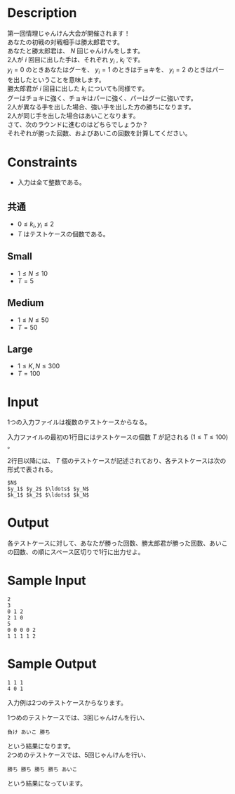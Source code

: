 # Description
第一回情理じゃんけん大会が開催されます！  
あなたの初戦の対戦相手は勝太郎君です。  
あなたと勝太郎君は、 $N$ 回じゃんけんをします。  
2人が $i$ 回目に出した手は、それぞれ $y_i$ , $k_i$ です。  
$y_i = 0$ のときあなたはグーを、 $y_i = 1$ のときはチョキを、 $y_i = 2$ のときはパーを出したということを意味します。  
勝太郎君が $i$ 回目に出した $k_i$ についても同様です。   
グーはチョキに強く、チョキはパーに強く、パーはグーに強いです。   
2人が異なる手を出した場合、強い手を出した方の勝ちになります。  
2人が同じ手を出した場合はあいことなります。  
さて、次のラウンドに進むのはどちらでしょうか？   
それぞれが勝った回数、およびあいこの回数を計算してください。   

# Constraints

* 入力は全て整数である。

## 共通

* $0 \leq k_i, y_i \leq 2$
* $T$ はテストケースの個数である。

## Small

* $1 \leq N \leq 10$
* $T = 5$

## Medium

* $1 \leq N \leq 50$
* $T = 50$

## Large

* $1 \leq K, N \leq 300$
* $T = 100$

# Input
1つの入力ファイルは複数のテストケースからなる。

入力ファイルの最初の1行目にはテストケースの個数 $T$ が記される $(1 \leq T \leq 100)$ 。

2行目以降には、 $T$ 個のテストケースが記述されており、各テストケースは次の形式で表される。

```
$N$
$y_1$ $y_2$ $\ldots$ $y_N$
$k_1$ $k_2$ $\ldots$ $k_N$
```

# Output
各テストケースに対して、あなたが勝った回数、勝太郎君が勝った回数、あいこの回数、の順にスペース区切りで1行に出力せよ。

# Sample Input
```
2
3
0 1 2
2 1 0
5
0 0 0 0 2
1 1 1 1 2

```

# Sample Output
```
1 1 1
4 0 1

```
入力例は2つのテストケースからなります。  

1つめのテストケースでは、3回じゃんけんを行い、  
```
負け あいこ 勝ち  
```
という結果になります。  
2つめのテストケースでは、5回じゃんけんを行い、  
```
勝ち 勝ち 勝ち 勝ち あいこ
```
という結果になっています。
